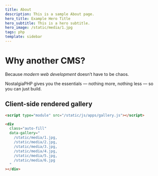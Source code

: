 ```yaml
---
title: About
description: This is a sample About page.
hero_title: Example Hero Title
hero_subtitle: This is a hero subtitle.
hero_image: /static/media/1.jpg
tags: php
template: sidebar
---
```


# Why another CMS?

Because *modern web development* doesn’t have to be chaos.

NostalgiaPHP gives you the essentials — nothing more, nothing less — so you can just build.

## Client-side rendered gallery

```html
<script type="module" src="/static/js/apps/gallery.js"></script>

<div
  class="auto-fill"
  data-gallery="
    /static/media/1.jpg,
    /static/media/2.jpg,
    /static/media/3.jpg,
    /static/media/4.jpg,
    /static/media/5.jpg,
    /static/media/6.jpg
  "
></div>
```

<script type="module" src="/static/js/apps/gallery.js"></script>

<div style="padding-block: var(--size)">
  <div class="auto-fill" data-gallery="/static/media/1.jpg, /static/media/2.jpg, /static/media/3.jpg, /static/media/4.jpg, /static/media/5.jpg, /static/media/6.jpg"></div>
</div>
